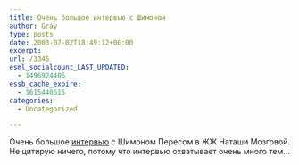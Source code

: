 ```yaml
---
title: Очень большое интервью с Шимоном
author: Gray
type: posts
date: 2003-07-02T18:49:12+00:00
excerpt:
url: /3345
esml_socialcount_LAST_UPDATED:
  - 1496924406
essb_cache_expire:
  - 1615440615
categories:
  - Uncategorized

---
```








Очень большое <a href="http://www.livejournal.com/users/mozgovaya/138818.html" target="_blank">интервью</a> с Шимоном Пересом в ЖЖ Наташи Мозговой.  
Не цитирую ничего, потому что интервью охватывает очень много тем&#8230;